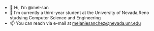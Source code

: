 - 👋 Hi, I’m @mel-san
- 🌱 I’m currently a third-year student at the University of Nevada,Reno studying Computer Science and Engineering
- 📫 You can reach via e-mail at melaniesanchez@nevada.unr.edu

<!---
mel-san/mel-san is a ✨ special ✨ repository because its `README.md` (this file) appears on your GitHub profile.
You can click the Preview link to take a look at your changes.
--->
